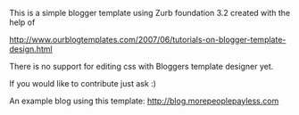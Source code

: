 This is a simple blogger template using Zurb foundation 3.2 created with the help of 

http://www.ourblogtemplates.com/2007/06/tutorials-on-blogger-template-design.html

There is no support for editing css with Bloggers template designer yet.

If you would like to contribute just ask :)

An example blog using this template: http://blog.morepeoplepayless.com